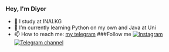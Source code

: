 ### Hey, I'm Diyor 

- 🔭 I study at INAI.KG
- 🌱 I’m currently learning Python on my own and Java at Uni
- 📫 How to reach me: [my telegram](https://t.me/umzkv)
###Follow me 
[![Instagram](https://img.shields.io/badge/Instagram-8B0000?style=for-the-badge&logo=instagram&logoColor=FFFAFA)](http://instagram.com/diyor.it/)
[![Telegram channel](https://img.shields.io/badge/Telegram_channel-483D8B?style=for-the-badge&logo=telegram)](https://t.me/diyorit)


